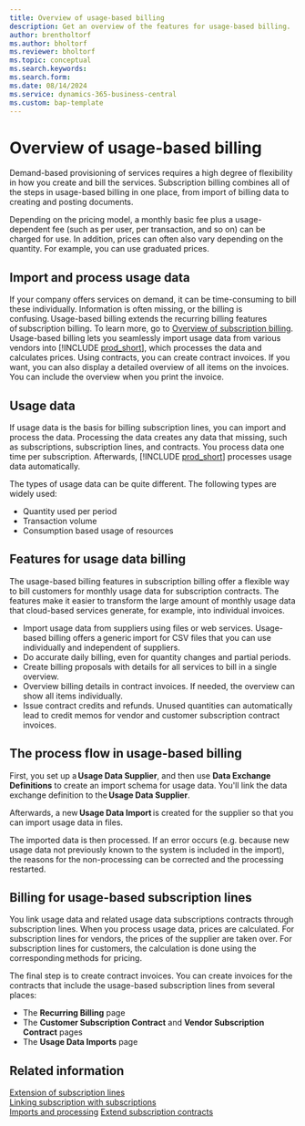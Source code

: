 ```yaml
---
title: Overview of usage-based billing 
description: Get an overview of the features for usage-based billing.
author: brentholtorf
ms.author: bholtorf
ms.reviewer: bholtorf
ms.topic: conceptual
ms.search.keywords: 
ms.search.form: 
ms.date: 08/14/2024
ms.service: dynamics-365-business-central
ms.custom: bap-template
---
```


# Overview of usage-based billing

Demand-based provisioning of services requires a high degree of flexibility in how you create and bill the services. Subscription billing combines all of the steps in usage-based billing in one place, from import of billing data to creating and posting documents.  

Depending on the pricing model, a monthly basic fee plus a usage-dependent fee (such as per user, per transaction, and so on) can be charged for use. In addition, prices can often also vary depending on the quantity. For example, you can use graduated prices.

## Import and process usage data

If your company offers services on demand, it can be time-consuming to bill these individually. Information is often missing, or the billing is confusing. Usage-based billing extends the recurring billing features of subscription billing. To learn more, go to [Overview of subscription billing](../SRB/welcome.md). Usage-based billing lets you seamlessly import usage data from various vendors into [!INCLUDE [prod_short](../includes/prod_short.md)], which processes the data and calculates prices. Using contracts, you can create contract invoices. If you want, you can also display a detailed overview of all items on the invoices. You can include the overview when you print the invoice.

## Usage data​

If usage data is the basis for billing subscription lines, you can import and process the data. Processing the data creates any data that missing, such as subscriptions, subscription lines, and contracts. You process data one time per subscription. Afterwards, [!INCLUDE [prod_short](../includes/prod_short.md)] processes usage data automatically.

The types of usage data can be quite different. The following types are widely used:

* Quantity used per period
* Transaction volume
* Consumption based usage of resources

## Features for usage data billing

The usage-based billing features in subscription billing offer a flexible way to bill customers for monthly usage data for subscription contracts. The features make it easier to transform the large amount of monthly usage data that cloud-based services generate, for example, into individual invoices.

* Import usage data from suppliers using files or web services. Usage-based billing offers a generic import for CSV files that you can use individually and independent of suppliers.
* Do accurate daily billing, even for quantity changes and partial periods.
* Create billing proposals with details for all services to bill in a single overview.
* Overview billing details in contract invoices. If needed, the overview can show all items individually.
* Issue contract credits and refunds. Unused quantities can automatically lead to credit memos for vendor and customer subscription contract invoices.

## The process flow in usage-based billing

First, you set up a **Usage Data Supplier**, and then use **Data Exchange Definitions** to create an import schema for usage data. You'll link the data exchange definition to the **Usage Data Supplier**.

Afterwards, a new **Usage Data Import** is created for the supplier so that you can import usage data in files.

The imported data is then processed. If an error occurs (e.g. because new usage data not previously known to the system is included in the import), the reasons for the non-processing can be corrected and the processing restarted.

## Billing for usage-based subscription lines​

You link usage data and related usage data subscriptions contracts through subscription lines. When you process usage data, prices are calculated. For subscription lines for vendors, the prices of the supplier are taken over. For subscription lines for customers, the calculation is done using the corresponding methods for pricing.

The final step is to create contract invoices. You can create invoices for the contracts that include the usage-based subscription lines from several places:

* The **Recurring Billing** page
* The **Customer Subscription Contract** and **Vendor Subscription Contract** pages
* The **Usage Data Imports** page

## Related information

[Extension of subscription lines](masterdata/service-commitments.md)  
[Linking subscription with subscriptions](processing-usage-data/connect-subscription-service-object.md)  
[Imports and processing](processing-usage-data/imports-processing.md)
[Extend subscription contracts](processing-usage-data/extend-contract.md)